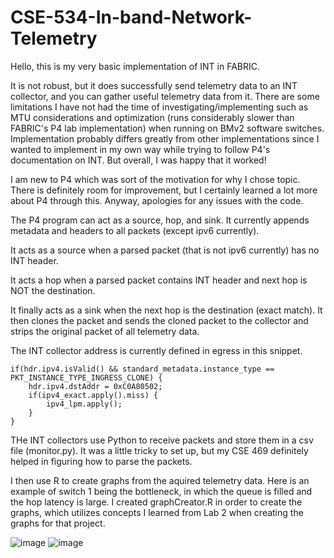 # CSE-534-In-band-Network-Telemetry
Hello, this is my very basic implementation of INT in FABRIC. 

It is not robust, but it does successfully send telemetry data to an INT collector, and you can gather useful telemetry data from it.
There are some limitations I have not had the time of investigating/implementing such as MTU considerations and optimization (runs considerably slower than
FABRIC's P4 lab implementation) when running on BMv2 software switches. Implementation probably differs greatly from other implementations since I wanted
to implement in my own way while trying to follow P4's documentation on INT. But overall, I was happy that it worked!

I am new to P4 which was sort of the motivation for why I chose topic. There is definitely room for improvement, but I certainly learned a lot
more about P4 through this. Anyway, apologies for any issues with the code.

The P4 program can act as a source, hop, and sink. It currently appends metadata and headers to all packets (except ipv6 currently).

It acts as a source when a parsed packet (that is not ipv6 currently) has no INT header.

It acts a hop when a parsed packet contains INT header and next hop is NOT the destination.

It finally acts as a sink when the next hop is the destination (exact match).
It then clones the packet and sends the cloned packet to the collector and strips the original packet of all telemetry data.

The INT collector address is currently defined in egress in this snippet.
```
if(hdr.ipv4.isValid() && standard_metadata.instance_type == PKT_INSTANCE_TYPE_INGRESS_CLONE) {
    hdr.ipv4.dstAddr = 0xC0A80502;
    if(ipv4_exact.apply().miss) {
        ipv4_lpm.apply();
    }
}
```
THe INT collectors use Python to receive packets and store them in a csv file (monitor.py). It was a little tricky to set up, but my CSE 469 definitely helped in figuring how to parse the packets. 

I then use R to create graphs from the aquired telemetry data. Here is an example of switch 1
being the bottleneck, in which the queue is filled and the hop latency is large. I created graphCreator.R in order to create the graphs, which utilizes concepts I learned from Lab 2 when
creating the graphs for that project. 

![image](https://github.com/user-attachments/assets/f2f2a6cf-7f5b-4726-b6ac-6c5eafd024a1)
![image](https://github.com/user-attachments/assets/45ae68e9-05b6-4f30-9be7-bff7c6f42f56)

